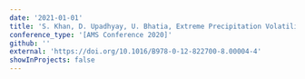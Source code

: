 ```yaml
---
date: '2021-01-01'
title: 'S. Khan, D. Upadhyay, U. Bhatia, Extreme Precipitation Volatilities and Its Implication for Critical Infrastructures in India, American Meteorological Society (AMS) Conference (15th Symposium on Societal Applications: Policy, Research and Practice) 2020, Boston, MA, Jan. 14‑15, 2020.'
conference_type: '[AMS Conference 2020]'
github: ''
external: 'https://doi.org/10.1016/B978-0-12-822700-8.00004-4'
showInProjects: false
---
```

